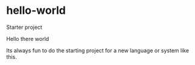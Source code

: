 # hello-world
Starter project

Hello there world

Its always fun to do the starting project for a new language or system like this.
